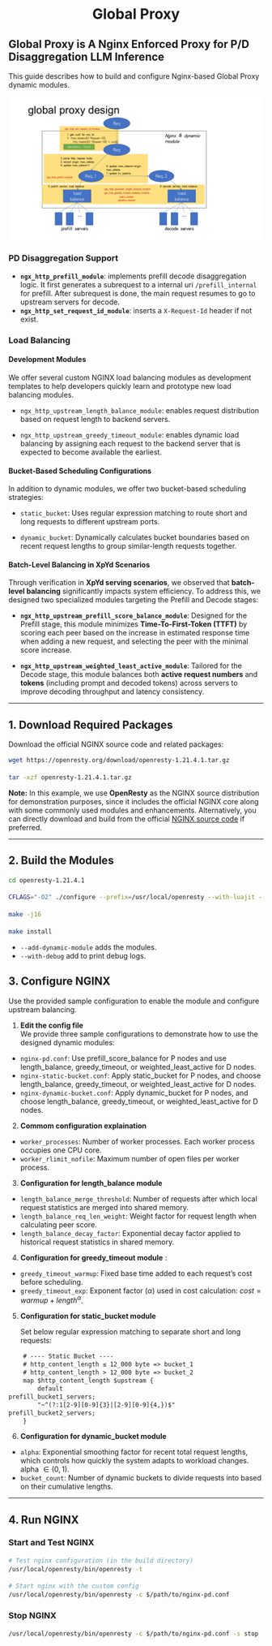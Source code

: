 <h1 align="center">
Global Proxy
</h1>

## Global Proxy is A Nginx Enforced Proxy for P/D Disaggregation LLM Inference 

This guide describes how to build and configure Nginx-based Global Proxy dynamic modules.

![design](./img/global_proxy_design.png)

### PD Disaggregation Support
- **`ngx_http_prefill_module`**: implements prefill decode disaggregation logic. It first generates a subrequest to a internal uri `/prefill_internal` for prefill. After subrequest is done, the main request resumes to go to upstream servers for decode.
- **`ngx_http_set_request_id_module`**: inserts a `X-Request-Id` header if not exist.

### Load Balancing  
#### Development Modules  

We offer several custom NGINX load balancing modules as development templates to help developers quickly learn and prototype new load balancing modules.

- `ngx_http_upstream_length_balance_module`: enables request distribution based on request length to backend servers.

- `ngx_http_upstream_greedy_timeout_module`: enables dynamic load balancing by assigning each request to the backend server that is expected to become available the earliest.
 

#### Bucket-Based Scheduling Configurations  

In addition to dynamic modules, we offer two bucket-based scheduling strategies:

- `static_bucket`: Uses regular expression matching to route short and long requests to different upstream ports.

- `dynamic_bucket`: Dynamically calculates bucket boundaries based on recent request lengths to group similar-length requests together.


#### Batch-Level Balancing in XpYd Scenarios  

Through verification in **XpYd serving scenarios**, we observed that **batch-level balancing** significantly impacts system efficiency. To address this, we designed two specialized modules targeting the Prefill and Decode stages:

- **`ngx_http_upstream_prefill_score_balance_module`**: Designed for the Prefill stage, this module minimizes **Time-To-First-Token (TTFT)** by scoring each peer based on the increase in estimated response time when adding a new request, and selecting the peer with the minimal score increase.

- **`ngx_http_upstream_weighted_least_active_module`**: Tailored for the Decode stage, this module balances both **active request numbers** and **tokens** (including prompt and decoded tokens) across servers to improve decoding throughput and latency consistency.

---

## 1. Download Required Packages

Download the official NGINX source code and related packages:
```bash
wget https://openresty.org/download/openresty-1.21.4.1.tar.gz

tar -xzf openresty-1.21.4.1.tar.gz
```

**Note:** In this example, we use **OpenResty** as the NGINX source distribution for demonstration purposes, since it includes the official NGINX core along with some commonly used modules and enhancements. Alternatively, you can directly download and build from the official [NGINX source code](http://nginx.org/en/download.html) if preferred.


---
## 2. Build the Modules
```bash
cd openresty-1.21.4.1

CFLAGS="-O2" ./configure --prefix=/usr/local/openresty --with-luajit --add-dynamic-module=/path/to/modules/ngx_http_prefill_module --add-dynamic-module=/path/to/modules/ngx_http_set_request_id_module --add-dynamic-module=/path/to/modules/ngx_http_upstream_length_balance_module --add-dynamic-module=/path/to/modules/ngx_http_upstream_greedy_timeout_module

make -j16

make install

```
- `--add-dynamic-module` adds the modules.
- `--with-debug` add to print debug logs.

## 3. Configure NGINX

Use the provided sample configuration to enable the module and configure upstream balancing.

1. **Edit the config file**  
   We provide three sample configurations to demonstrate how to use the designed dynamic modules:

* `nginx-pd.conf`: Use prefill_score_balance for P nodes and use length_balance, greedy_timeout, or weighted_least_active for D nodes.
* `nginx-static-bucket.conf`: Apply static_bucket for P nodes, and choose length_balance, greedy_timeout, or weighted_least_active for D nodes.
* `nginx-dynamic-bucket.conf`: Apply dynamic_bucket for P nodes, and choose length_balance, greedy_timeout, or weighted_least_active  for D nodes.

2. **Commom configuration explaination**
* `worker_processes`: Number of worker processes. Each worker process occupies one CPU core.
* `worker_rlimit_nofile`: Maximum number of open files per worker process.

3. **Configuration for length_balance module**
 
* `length_balance_merge_threshold`: Number of requests after which local request statistics are merged into shared memory.
* `length_balance_req_len_weight`: Weight factor for request length when calculating peer score.
* `length_balance_decay_factor`: Exponential decay factor applied to historical request statistics in shared memory.




4. **Configuration for greedy_timeout module** : 

* `greedy_timeout_warmup`: Fixed base time added to each request’s cost before scheduling.
* `greedy_timeout_exp`: Exponent factor ($\alpha$) used in cost calculation: $cost = warmup + length^{\alpha}$.

5. **Configuration for static_bucket module**

    Set below regular expression matching to separate short and long requests:
```
    # ---- Static Bucket ----
    # http_content_length ≤ 12_000 byte => bucket_1
    # http_content_length > 12_000 byte => bucket_2
    map $http_content_length $upstream {
        default                                     prefill_bucket1_servers;
        "~^(?:1[2-9][0-9]{3}|[2-9][0-9]{4,})$"      prefill_bucket2_servers;
    }
```

6. **Configuration for dynamic_bucket module**

* `alpha`: Exponential smoothing factor for recent total request lengths, which controls how quickly the system adapts to workload changes. alpha $\in (0, 1)$.
* `bucket_count`: Number of dynamic buckets to divide requests into based on their cumulative lengths.



---

## 4. Run NGINX

### Start and Test NGINX

```bash
# Test nginx configuration (in the build directory)
/usr/local/openresty/bin/openresty -t

# Start nginx with the custom config
/usr/local/openresty/bin/openresty -c $/path/to/nginx-pd.conf

```

### Stop NGINX

```bash
/usr/local/openresty/bin/openresty -c $/path/to/nginx-pd.conf -s stop
```
